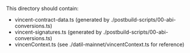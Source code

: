 This directory should contain:

- vincent-contract-data.ts (generated by ./postbuild-scripts/00-abi-conversions.ts)
- vincent-signatures.ts (generated by ./postbuild-scripts/00-abi-conversions.ts)
- vincenContext.ts (see ./datil-mainnet/vincentContext.ts for reference)